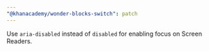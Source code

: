 ```yaml
---
"@khanacademy/wonder-blocks-switch": patch
---
```


Use `aria-disabled` instead of `disabled` for enabling focus on Screen Readers.
